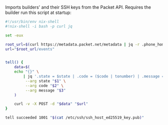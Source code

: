 Imports builders' and their SSH keys from the Packet API. Requires the builder
run this script at startup:

```bash
#!/usr/bin/env nix-shell
#!nix-shell -i bash -p curl jq

set -eux

root_url=$(curl https://metadata.packet.net/metadata | jq -r .phone_home_url | rev | cut -d '/' -f2- | rev)
url="$root_url/events"


tell() {
    data=$(
    echo "{}" \
        | jq '.state = $state | .code = ($code | tonumber) | .message = $message' \
         --arg state "$1" \
         --arg code "$2" \
         --arg message "$3"
    )

    curl -v -X POST -d "$data" "$url"
}

tell succeeded 1001 "$(cat /etc/ssh/ssh_host_ed25519_key.pub)"
```
